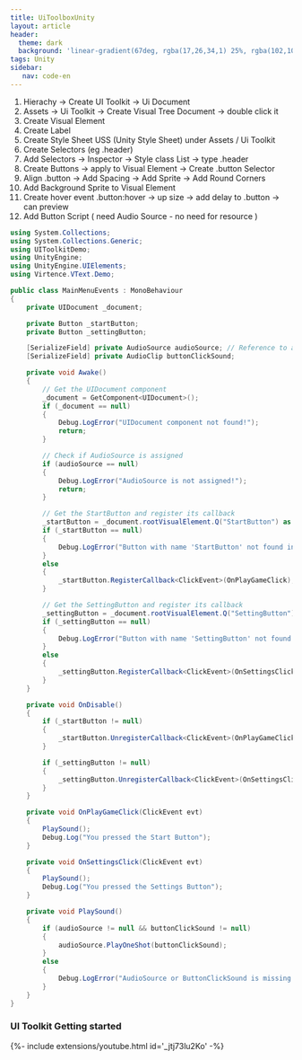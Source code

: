 ```yaml
---
title: UiToolboxUnity
layout: article
header:
  theme: dark
  background: 'linear-gradient(67deg, rgba(17,26,34,1) 25%, rgba(102,102,102,1) 43%, rgba(255,255,255,1) 80%)'
tags: Unity
sidebar:
   nav: code-en
---
```


1. Hierachy -> Create UI Toolkit ->  Ui Document
2. Assets -> Ui Toolkit -> Create Visual Tree Document -> double click it
3. Create Visual Element
4. Create Label
5. Create Style Sheet USS (Unity Style Sheet) under Assets / Ui Toolkit
6. Create Selectors (eg .header)
7. Add Selectors -> Inspector -> Style class List -> type .header
8. Create Buttons -> apply to Visual Element -> Create .button Selector
9. Align .button -> Add Spacing -> Add Sprite -> Add Round Corners
10. Add Background Sprite to Visual Element
11. Create hover event .button:hover -> up size -> add delay to .button -> can preview
12. Add Button Script ( need Audio Source - no need for resource )

```csharp
using System.Collections;
using System.Collections.Generic;
using UIToolkitDemo;
using UnityEngine;
using UnityEngine.UIElements;
using Virtence.VText.Demo;

public class MainMenuEvents : MonoBehaviour
{
    private UIDocument _document;

    private Button _startButton;
    private Button _settingButton;

    [SerializeField] private AudioSource audioSource; // Reference to an AudioSource
    [SerializeField] private AudioClip buttonClickSound;

    private void Awake()
    {
        // Get the UIDocument component
        _document = GetComponent<UIDocument>();
        if (_document == null)
        {
            Debug.LogError("UIDocument component not found!");
            return;
        }

        // Check if AudioSource is assigned
        if (audioSource == null)
        {
            Debug.LogError("AudioSource is not assigned!");
            return;
        }

        // Get the StartButton and register its callback
        _startButton = _document.rootVisualElement.Q("StartButton") as Button;
        if (_startButton == null)
        {
            Debug.LogError("Button with name 'StartButton' not found in UIDocument!");
        }
        else
        {
            _startButton.RegisterCallback<ClickEvent>(OnPlayGameClick);
        }

        // Get the SettingButton and register its callback
        _settingButton = _document.rootVisualElement.Q("SettingButton") as Button;
        if (_settingButton == null)
        {
            Debug.LogError("Button with name 'SettingButton' not found in UIDocument!");
        }
        else
        {
            _settingButton.RegisterCallback<ClickEvent>(OnSettingsClick);
        }
    }

    private void OnDisable()
    {
        if (_startButton != null)
        {
            _startButton.UnregisterCallback<ClickEvent>(OnPlayGameClick);
        }

        if (_settingButton != null)
        {
            _settingButton.UnregisterCallback<ClickEvent>(OnSettingsClick);
        }
    }

    private void OnPlayGameClick(ClickEvent evt)
    {
        PlaySound();
        Debug.Log("You pressed the Start Button");
    }

    private void OnSettingsClick(ClickEvent evt)
    {
        PlaySound();
        Debug.Log("You pressed the Settings Button");
    }

    private void PlaySound()
    {
        if (audioSource != null && buttonClickSound != null)
        {
            audioSource.PlayOneShot(buttonClickSound);
        }
        else
        {
            Debug.LogError("AudioSource or ButtonClickSound is missing!");
        }
    }
}

```

### UI Toolkit Getting started
<div>{%- include extensions/youtube.html id='_jtj73lu2Ko' -%}</div>
